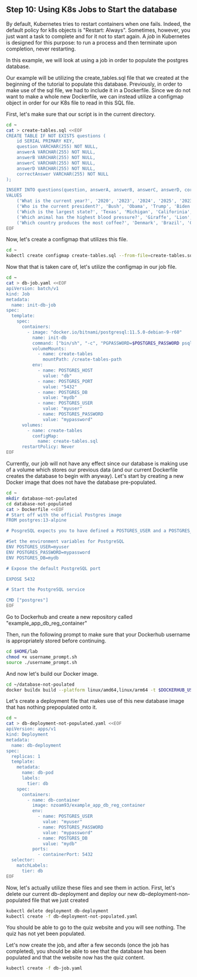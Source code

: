 ## Step 10: Using K8s Jobs to Start the database

By default, Kubernetes tries to restart containers when one fails. Indeed, the default policy for k8s objects is "Restart: Always". Sometimes, however, you just want a task to complete and for it not to start again. A *job* in Kubernetes is designed for this purpose: to run a process and then terminate upon completion, never restarting. 

In this example, we will look at using a job in order to populate the postgres database. 

Our example will be utilizing the create_tables.sql file that we created at the beginning of the tutorial to populate this database. Previously, in order to make use of the sql file, we had to include it in a Dockerfile. Since we do not want to make a whole new Dockerfile, we can instead utilize a configmap object in order for our K8s file to read in this SQL file. 

First, let's make sure that our script is in the current directory. 

```bash
cd ~
cat > create-tables.sql <<EOF
CREATE TABLE IF NOT EXISTS questions (
    id SERIAL PRIMARY KEY,
    question VARCHAR(255) NOT NULL,
    answerA VARCHAR(255) NOT NULL,
    answerB VARCHAR(255) NOT NULL,
    answerC VARCHAR(255) NOT NULL,
    answerD VARCHAR(255) NOT NULL,
    correctAnswer VARCHAR(255) NOT NULL
);

INSERT INTO questions(question, answerA, answerB, answerC, answerD, correctAnswer)
VALUES
    ('What is the current year?', '2020', '2023', '2024', '2025', '2023'),
    ('Who is the current president?', 'Bush', 'Obama', 'Trump', 'Biden', 'Biden'),
    ('Which is the largest state?', 'Texas', 'Michigan', 'Califorinia', 'Alaska', 'Alaska'),
    ('Which animal has the highest blood pressure?', 'Giraffe', 'Lion', 'Cheetah', 'Elephant', 'Giraffe'),
    ('Which country produces the most coffee?', 'Denmark', 'Brazil', 'Colombia', 'Venezuela', 'Brazil');
EOF
```

Now, let's create a configmap that utilizes this file. 

```bash
cd ~
kubectl create configmap create-tables.sql --from-file=create-tables.sql
```

Now that that is taken care of, let's utilize the configmap in our job file. 

```bash 
cd ~ 
cat > db-job.yaml <<EOF
apiVersion: batch/v1
kind: Job
metadata:
  name: init-db-job
spec:
  template:
    spec:
      containers:
        - image: "docker.io/bitnami/postgresql:11.5.0-debian-9-r60"
          name: init-db
          command: ["bin/sh", "-c", "PGPASSWORD=$POSTGRES_PASSWORD psql -h $POSTGRES_HOST -p $POSTGRES_PORT -U $POSTGRES_USER -d $POSTGRES_DB -a -f /create-tables-path/create-tables.sql"]
          volumeMounts:
            - name: create-tables
              mountPath: /create-tables-path
          env:
            - name: POSTGRES_HOST
              value: "db"
            - name: POSTGRES_PORT
              value: "5432"
            - name: POSTGRES_DB
              value: "mydb"
            - name: POSTGRES_USER
              value: "myuser"
            - name: POSTGRES_PASSWORD
              value: "mypassword"
      volumes:
        - name: create-tables
          configMap:
            name: create-tables.sql
      restartPolicy: Never
EOF
```

Currently, our job will not have any effect since our database is making use of a volume which stores our previous data (and our current Dockerfile creates the database to begin with anyway). Let's start by creating a new Docker image that does not have the database pre-populated. 

```bash
cd ~
mkdir database-not-poulated
cd database-not-populated
cat > Dockerfile <<EOF
# Start off with the official Postgres image
FROM postgres:13-alpine

# PosgreSQL expects you to have defined a POSTGRES_USER and a POSTGRES_PASSWORD. We are setting these up here. We are also defining the name of our database by setting POSTGRES_DB to mydb

#Set the environment variables for PostgreSQL
ENV POSTGRES_USER=myuser
ENV POSTGRES_PASSWORD=mypassword
ENV POSTGRES_DB=mydb

# Expose the default PostgreSQL port

EXPOSE 5432

# Start the PostgreSQL service

CMD ["postgres"]
EOF
```

Go to Dockerhub and create a new repository called "example_app_db_reg_container" 

Then, run the following prompt to make sure that your Dockerhub username is appropriately stored before continuing.

```bash
cd $HOME/lab
chmod +x username_prompt.sh
source ./username_prompt.sh
```

And now let's build our Docker image. 

```bash
cd ~/database-not-poulated
docker buildx build --platform linux/amd64,linux/arm64 -t $DOCKERHUB_USERNAME/example_app_db_reg_container:latest --push .
```

Let's create a deployment file that makes use of this new database image that has nothing prepopulated onto it.

```bash
cd ~
cat > db-deployment-not-populated.yaml <<EOF
apiVersion: apps/v1
kind: Deployment
metadata:
  name: db-deployment
spec:
  replicas: 1
  template:
    metadata:
      name: db-pod
      labels:
        tier: db
    spec:
      containers:
        - name: db-container
          image: nzoam93/example_app_db_reg_container
          env:
            - name: POSTGRES_USER
              value: "myuser"
            - name: POSTGRES_PASSWORD
              value: "mypassword"
            - name: POSTGRES_DB
              value: "mydb"
          ports:
            - containerPort: 5432
  selector:
    matchLabels:
      tier: db
EOF
```

Now, let's actually utilize these files and see them in action. First, let's delete our current db-deployment and deploy our new db-deployment-non-populated file that we just created 

```bash
kubectl delete deployment db-deployment
kubectl create -f db-deployment-not-populated.yaml
```

You should be able to go to the quiz website and you will see nothing. The quiz has not yet been populated. 

Let's now create the job, and after a few seconds (once the job has completed), you should be able to see that the database has been populated and that the website now has the quiz content.  

```bash
kubectl create -f db-job.yaml
```

